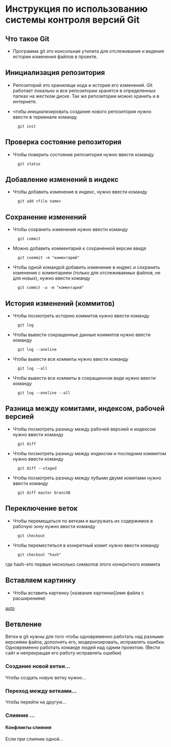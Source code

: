 # **Инструкция по использованию системы контроля версий Git**

## Что такое Git

* Программа git это консольная утилита для отслеживания и ведения истории изменения файлов в проекте. 

## Инициализация репозитория

* Репозиторий это хранилище кода и история его изменений. Git работает локально и все репозитории хранятся в определенных папках на жестком диске. Так же репозитории можно хранить и в интернете. 

* чтобы инициализировать создание нового репозитория нужно ввести в терминале команду 

        git init

## Проверка состояние репозитория 
* Чтобы поверить состояние репозитория нужно ввести команду 

        git status

## Добавление изменений в индекс
* Чтобы добавить изменение в индекс, нужно ввести команду 

        git add <file name>

## Сохранение изменений

* Чтобы сохранить изменения нужно ввести команду 

        git commit

* Можно добавить комментарий к сохраненной версии введя 

        git coommit -m "коментарий"

* Чтобы одной командой добавить изменение в индекс и сохранить изменения с коментарием (только для отслеживаемых файлов, не для новых), нужно ввести команду 

        git commit -a -m "коментарий"

## История изменений (коммитов) 

* Чтобы посмотреть историю коммитов нужно ввести команду

        git log

* Чтобы вывести сокращенные данные коммитов нужно ввести команду

        git log --oneline

* Чтобы вывести все коммиты нужно ввести команду 

        git log --all

* Чтобы вывести все коммиты в сокращенном виде нужно ввести команду

        git log --oneline --all

## Разница между комитами, индексом, рабочей версией

* Чтобы посмотреть разницу между рабочей версией и индексом нужно ввести команду

        git diff

* Чтобы посмотреть разницу между индексом и последним коммитом нужно ввести команду 

        git diff --staged

* Чтобы посмотреть разницу между лубыми двумя комитами нужно ввести команду 

        git diff master branchB

## Переключение веток

* Чтобы перемещаться по веткам и выгружать их содержимое в рабочую зону нужно ввести команду 

        git checkout

* Чтобы переместиться в конкретный комит нужно ввести команду

        git checkout "hash"

где hash-это первые несколько символов этого конкрктного коммита

## Вставляем картинку 

* Чтобы вставить картинку [название картинки](имя файла с расширением)

[auto](auto.jpg) 

## Ветвление

Ветки в git нужны для того чтобы одновременно работать над разными версиями файла, дополнять его, модернизировать, исправлять ошибки. Одновременно работать команде людей над одним проектом. (Вести сайт и непрекращая его работу исправлять ошибки)
 
### Создание новой ветки...

Чтобы создать новую ветку нужно...

### Переход между ветками...

Чтобы перейти на другую...

### Слияние ...

#### Конфликты слияния 

Если при слиянии одной...









